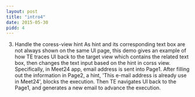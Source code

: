 ```yaml
---
layout: post
title: "intro4"
date: 2015-05-30
pidd: 4
---
```

3. Handle the coress-view hint
    As hint and its corresponding text box are not always shown on the same UI page, this demo gives an example of how TE traces UI back to the target view which contains the related text box, then changes the text input based on the hint in corss view. Specifically, in Meet24 app, email address is sent into Page1. After filling out the information in Page2, a hint, 'This e-mail address is already use in Meet24', blocks the execution. Then TE navigates UI back to the Page1, and generates a new email to advance the execution.  